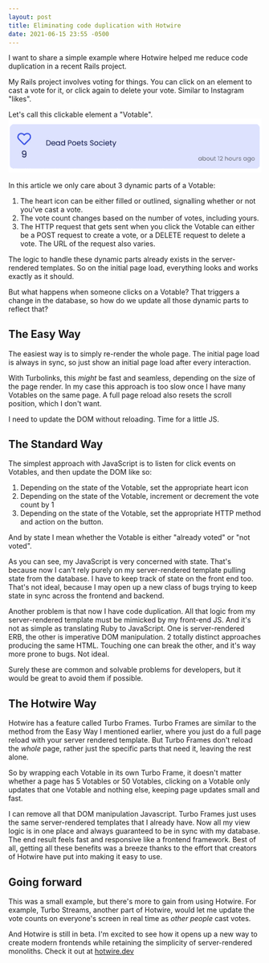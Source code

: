 ```yaml
---
layout: post
title: Eliminating code duplication with Hotwire
date: 2021-06-15 23:55 -0500
---
```


I want to share a simple example where Hotwire helped me reduce code duplication in a recent Rails project.

My Rails project involves voting for things. You can click on an element to cast a vote for it, or click again to delete your vote. Similar to Instagram "likes". 

Let's call this clickable element a "Votable". 
![](/assets/img/votable.gif)

In this article we only care about 3 dynamic parts of a Votable: 

1. The heart icon can be either filled or outlined, signalling whether or not you've cast a vote.
2. The vote count changes based on the number of votes, including yours.
3. The HTTP request that gets sent when you click the Votable can either be a POST request to create a vote, or a DELETE request to delete a vote. The URL of the request also varies.

The logic to handle these dynamic parts already exists in the server-rendered templates. So on the initial page load, everything looks and works exactly as it should.

But what happens when someone clicks on a Votable? That triggers a change in the database, so how do we update all those dynamic parts to reflect that?

## The Easy Way

The easiest way is to simply re-render the whole page. The initial page load is always in sync, so just show an initial page load after every interaction.

With Turbolinks, this *might* be fast and seamless, depending on the size of the page render. In my case this approach is too slow once I have many Votables on the same page. A full page reload also resets the scroll position, which I don't want.

I need to update the DOM without reloading. Time for a little JS.

## The Standard Way

The simplest approach with JavaScript is to listen for click events on Votables, and then update the DOM like so:

1. Depending on the state of the Votable, set the appropriate heart icon
2. Depending on the state of the Votable, increment or decrement the vote count by 1
3. Depending on the state of the Votable, set the appropriate HTTP method and action on the button.

And by state I mean whether the Votable is either "already voted" or "not voted".

As you can see, my JavaScript is very concerned with state. That's because now I can't rely purely on my server-rendered template pulling state from the database. I have to keep track of state on the front end too. That's not ideal, because I may open up a new class of bugs trying to keep state in sync across the frontend and backend.

Another problem is that now I have code duplication. All that logic from my server-rendered template must be mimicked by my front-end JS. And it's not as simple as translating Ruby to JavaScript. One is server-rendered ERB, the other is imperative DOM manipulation. 2 totally distinct approaches producing the same HTML. Touching one can break the other, and it's way more prone to bugs. Not ideal.

Surely these are common and solvable problems for developers, but it would be great to avoid them if possible. 

## The Hotwire Way

Hotwire has a feature called Turbo Frames. Turbo Frames are similar to the method from the Easy Way I mentioned earlier, where you just do a full page reload with your server rendered template. But Turbo Frames don't reload the *whole* page, rather just the specific parts that need it, leaving the rest alone.

So by wrapping each Votable in its own Turbo Frame, it doesn't matter whether a page has 5 Votables or 50 Votables, clicking on a Votable only updates that one Votable and nothing else, keeping page updates small and fast.

I can remove all that DOM manipulation Javascript. Turbo Frames just uses the same server-rendered templates that I already have. Now all my view logic is in one place and always guaranteed to be in sync with my database. The end result feels fast and responsive like a frontend framework. Best of all, getting all these benefits was a breeze thanks to the effort that creators of Hotwire have put into making it easy to use.

## Going forward

This was a small example, but there's more to gain from using Hotwire. For example, Turbo Streams, another part of Hotwire, would let me update the vote counts on everyone's screen in real time as *other people* cast votes. 

And Hotwire is still in beta. I'm excited to see how it opens up a new way to create modern frontends while retaining the simplicity of server-rendered monoliths. Check it out at [hotwire.dev](https://hotwire.dev)
